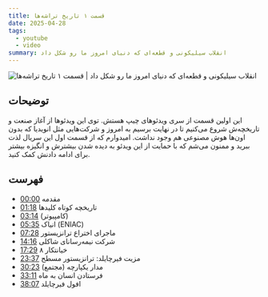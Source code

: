 ```yaml
---
title: قسمت ۱ تاریخ تراشه‌ها
date: 2025-04-28
tags:
  - youtube
  - video
summary: انقلاب سیلیکونی و قطعه‌ای که دنیای امروز ما رو شکل داد
---
```

![انقلاب سیلیکونی و قطعه‌ای که دنیای امروز ما رو شکل داد | قسمت ۱ تاریخ تراشه‌ها](/media/Transistor.jpg)


## توضیحات

این اولین قسمت از سری ویدئوهای چیپ هستش. توی این ویدئوها از آغاز صنعت و تاریخچه‌ش شروع می‌کنیم تا در نهایت برسیم به امروز و شرکت‌هایی مثل انویدیا که بدون اون‌ها هوش مصنوعی هم وجود نداشت. امیدوارم که از قسمت اول این سریال لذت ببرید و ممنون می‌شم که با حمایت از این ویدئو به دیده شدن بیشترش و انگیزه بیشتر برای ادامه دادنش کمک کنید.


## فهرست

- [00:00](https://www.youtube.com/watch?v=wNWeZ2UmG4o&t=0s) مقدمه
- [01:18](https://www.youtube.com/watch?v=wNWeZ2UmG4o&t=78s) تاریخچه کوتاه کلیدها
- [03:14](https://www.youtube.com/watch?v=wNWeZ2UmG4o&t=194s) \(کامپیوتر\)
- [05:35](https://www.youtube.com/watch?v=wNWeZ2UmG4o&t=335s) انیاک \(ENIAC\)
- [07:28](https://www.youtube.com/watch?v=wNWeZ2UmG4o&t=448s) ماجرای اختراع ترانزیستور
- [14:16](https://www.youtube.com/watch?v=wNWeZ2UmG4o&t=856s) شرکت نیمه‌رسانای شاکلی
- [17:29](https://www.youtube.com/watch?v=wNWeZ2UmG4o&t=1049s) ۸ خیانتکار
- [23:37](https://www.youtube.com/watch?v=wNWeZ2UmG4o&t=1417s) مزیت فیرچایلد: ترانزیستور مسطح
- [30:23](https://www.youtube.com/watch?v=wNWeZ2UmG4o&t=1823s) مدار یکپارچه \(مجتمع\)
- [33:11](https://www.youtube.com/watch?v=wNWeZ2UmG4o&t=1991s) فرستادن انسان به ماه
- [38:07](https://www.youtube.com/watch?v=wNWeZ2UmG4o&t=2287s) افول فیرچایلد
